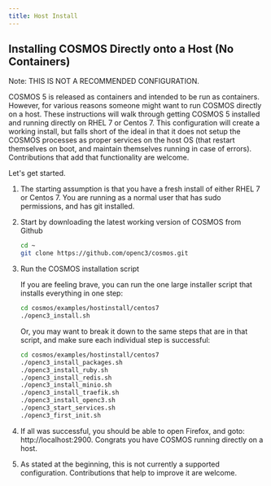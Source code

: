 ```yaml
---
title: Host Install
---
```


## Installing COSMOS Directly onto a Host (No Containers)

Note: THIS IS NOT A RECOMMENDED CONFIGURATION.

COSMOS 5 is released as containers and intended to be run as containers. However, for various reasons someone might want to run COSMOS directly on a host. These instructions will walk through getting COSMOS 5 installed and running directly on RHEL 7 or Centos 7. This configuration will create a working install, but falls short of the ideal in that it does not setup the COSMOS processes as proper services on the host OS (that restart themselves on boot, and maintain themselves running in case of errors). Contributions that add that functionality are welcome.

Let's get started.

1. The starting assumption is that you have a fresh install of either RHEL 7 or Centos 7. You are running as a normal user that has sudo permissions, and has git installed.

2. Start by downloading the latest working version of COSMOS from Github

   ```bash
   cd ~
   git clone https://github.com/openc3/cosmos.git
   ```

3. Run the COSMOS installation script

   If you are feeling brave, you can run the one large installer script that installs everything in one step:

   ```bash
   cd cosmos/examples/hostinstall/centos7
   ./openc3_install.sh
   ```

   Or, you may want to break it down to the same steps that are in that script, and make sure each individual step is successful:

   ```bash
   cd cosmos/examples/hostinstall/centos7
   ./openc3_install_packages.sh
   ./openc3_install_ruby.sh
   ./openc3_install_redis.sh
   ./openc3_install_minio.sh
   ./openc3_install_traefik.sh
   ./openc3_install_openc3.sh
   ./openc3_start_services.sh
   ./openc3_first_init.sh
   ```

4. If all was successful, you should be able to open Firefox, and goto: http://localhost:2900. Congrats you have COSMOS running directly on a host.

5. As stated at the beginning, this is not currently a supported configuration. Contributions that help to improve it are welcome.
